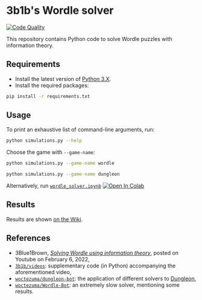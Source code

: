 # 3b1b's Wordle solver

[![Code Quality][codacy-image]][codacy]

This repository contains Python code to solve Wordle puzzles with information theory.

## Requirements

- Install the latest version of [Python 3.X][python-download-url].
- Install the required packages:

```bash
pip install -r requirements.txt
```

## Usage

To print an exhaustive list of command-line arguments, run:

```bash
python simulations.py --help
```

Choose the game with `--game-name`:

```bash
python simulations.py --game-name wordle
```

```bash
python simulations.py --game-name dungleon
```

Alternatively, run [`wordle_solver.ipynb`][colab-notebook]
[![Open In Colab][colab-badge]][colab-notebook]

## Results

Results are shown [on the Wiki][wiki-results].

## References

- 3Blue1Brown, [*Solving Wordle using information theory*][youtube-video], posted on Youtube on February 6, 2022,
- [`3b1b/videos`][youtube-supplementary-code]: supplementary code (in Python) accompanying the aforementioned video,
- [`woctezuma/dungleon-bot`][dungleon-bot]: the application of different solvers to [Dungleon][dungleon-rules],
- [`woctezuma/Wordle-Bot`][wordle-bot-python-fork]: an extremely slow solver, mentioning some results.

<!-- Definitions -->

[codacy]: <https://www.codacy.com/gh/woctezuma/3b1b-wordle-solver/dashboard>
[codacy-image]: <https://app.codacy.com/project/badge/Grade/ff156cc6b4604ba1a7527448480a118a>

[python-download-url]: <https://www.python.org/downloads/>
[colab-notebook]: <https://colab.research.google.com/github/woctezuma/3b1b-wordle-solver/blob/colab/wordle_solver.ipynb>
[colab-badge]: <https://colab.research.google.com/assets/colab-badge.svg>
[wiki-results]: <https://github.com/woctezuma/3b1b-wordle-solver/wiki>

[youtube-video]: <https://www.youtube.com/watch?v=v68zYyaEmEA>
[youtube-supplementary-code]: <https://github.com/3b1b/videos/tree/master/_2022/wordle>
[dungleon-bot]: <https://github.com/woctezuma/dungleon-bot>
[dungleon-rules]: <https://github.com/woctezuma/dungleon/wiki/Rules>
[wordle-bot-python-fork]: <https://github.com/woctezuma/Wordle-Bot>
